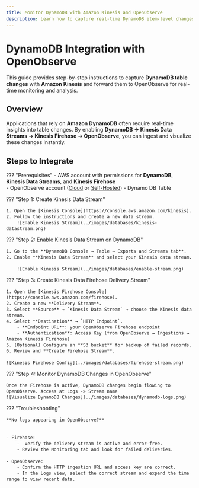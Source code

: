```yaml
---
title: Monitor DynamoDB with Amazon Kinesis and OpenObserve
description: Learn how to capture real-time DynamoDB item-level changes using Amazon Kinesis Data Streams and Firehose, and monitor them in OpenObserve.
---
```


# DynamoDB Integration with OpenObserve

This guide provides step-by-step instructions to capture **DynamoDB table changes** with **Amazon Kinesis** and forward them to OpenObserve for real-time monitoring and analysis.  

## Overview

Applications that rely on **Amazon DynamoDB** often require real-time insights into table changes. By enabling **DynamoDB → Kinesis Data Streams → Kinesis Firehose → OpenObserve**, you can ingest and visualize these changes instantly.

## Steps to Integrate

??? "Prerequisites"
    - AWS account with permissions for **DynamoDB**, **Kinesis Data Streams**, and **Kinesis Firehose**  
    - OpenObserve account ([Cloud](https://cloud.openobserve.ai/web/) or [Self-Hosted](../../../getting-started/#self-hosted-installation)) 
    - Dynamo DB Table

??? "Step 1: Create Kinesis Data Stream"

    1. Open the [Kinesis Console](https://console.aws.amazon.com/kinesis).  
    2. Follow the instructions and create a new data stream.  
        ![Enable Kinesis Stream](../images/databases/kinesis-datastream.png)


??? "Step 2: Enable Kinesis Data Stream on DynamoDB"

    1. Go to the **DynamoDB Console → Table → Exports and Streams tab**.  
    2. Enable **Kinesis Data Stream** and select your Kinesis data stream.  

        ![Enable Kinesis Stream](../images/databases/enable-stream.png)


??? "Step 3: Create Kinesis Data Firehose Delivery Stream"

    1. Open the [Kinesis Firehose Console](https://console.aws.amazon.com/firehose).  
    2. Create a new **Delivery Stream**.  
    3. Select **Source** → `Kinesis Data Stream` → choose the Kinesis data stream.  
    4. Select **Destination** → `HTTP Endpoint`.  
        - **Endpoint URL**: your OpenObserve Firehose endpoint  
        - **Authentication**: Access Key (from OpenObserve → Ingestions → Amazon Kinesis Firehose)  
    5. (Optional) Configure an **S3 bucket** for backup of failed records.  
    6. Review and **Create Firehose Stream**.  

    ![Kinesis Firehose Config](../images/databases/firehose-stream.png)

??? "Step 4: Monitor DynamoDB Changes in OpenObserve"

    Once the Firehose is active, DynamoDB changes begin flowing to OpenObserve. Access at Logs -> Stream name 
    ![Visualize DynamoDB Changes](../images/databases/dynamodb-logs.png)


??? "Troubleshooting"

    **No logs appearing in OpenObserve?**


    - Firehose:
        -  Verify the delivery stream is active and error-free.
        - Review the Monitoring tab and look for failed deliveries.  
    
    - OpenObserve:
        - Confirm the HTTP ingestion URL and access key are correct.
        - In the Logs view, select the correct stream and expand the time range to view recent data.